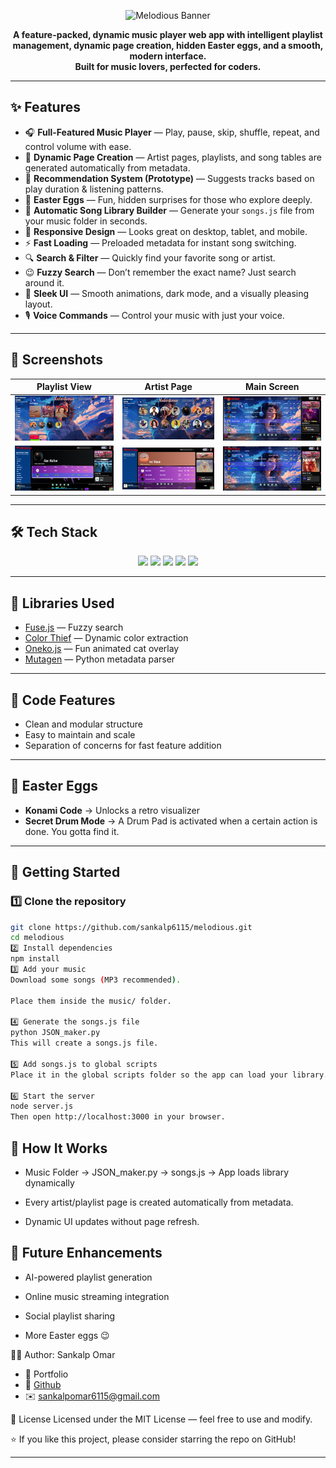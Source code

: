 <!-- HEADER BANNER -->
<p align="center">
  <img src="https://svg-banners.vercel.app/api?type=origin&text1=Melodious%F0%9F%8E%B5&width=600&height=200" alt="Melodious Banner"/>
</p>

<p align="center">
  <b>A feature-packed, dynamic music player web app with intelligent playlist management, dynamic page creation, hidden Easter eggs, and a smooth, modern interface.<br>
  Built for music lovers, perfected for coders.</b>
</p>

---

## ✨ Features

- 🎧 **Full-Featured Music Player** — Play, pause, skip, shuffle, repeat, and control volume with ease.  
- 📜 **Dynamic Page Creation** — Artist pages, playlists, and song tables are generated automatically from metadata.  
- 🌟 **Recommendation System (Prototype)** — Suggests tracks based on play duration & listening patterns.  
- 🐣 **Easter Eggs** — Fun, hidden surprises for those who explore deeply.  
- 📂 **Automatic Song Library Builder** — Generate your `songs.js` file from your music folder in seconds.  
- 📱 **Responsive Design** — Looks great on desktop, tablet, and mobile.  
- ⚡ **Fast Loading** — Preloaded metadata for instant song switching.  
- 🔍 **Search & Filter** — Quickly find your favorite song or artist.  
- 😉 **Fuzzy Search** — Don’t remember the exact name? Just search around it.  
- 🎨 **Sleek UI** — Smooth animations, dark mode, and a visually pleasing layout.  
- 🎙️ **Voice Commands** — Control your music with just your voice.  

---

## 📸 Screenshots
| Playlist View | Artist Page | Main Screen |
|---------------|-------------|-------------|
| ![Playlist](ss/playlist.png) | ![Artist](ss/artist%202.png) | ![Main](ss/main%201.png) |
| ![Artist](ss/artist.png) | ![Playlist2](ss/playlist%202.png) | ![Main2](ss/main%202.png) |

---

## 🛠 Tech Stack

<p align="center">
  <img src="https://img.shields.io/badge/HTML5-E34F26?style=for-the-badge&logo=html5&logoColor=white"/>
  <img src="https://img.shields.io/badge/CSS3-1572B6?style=for-the-badge&logo=css3&logoColor=white"/>
  <img src="https://img.shields.io/badge/JavaScript-323330?style=for-the-badge&logo=javascript&logoColor=F7DF1E"/>
  <img src="https://img.shields.io/badge/Node.js-43853D?style=for-the-badge&logo=node.js&logoColor=white"/>
  <img src="https://img.shields.io/badge/Python-3776AB?style=for-the-badge&logo=python&logoColor=white"/>
</p>

---

## 📔 Libraries Used
- [Fuse.js](https://fusejs.io/) — Fuzzy search  
- [Color Thief](https://lokeshdhakar.com/projects/color-thief/) — Dynamic color extraction  
- [Oneko.js](https://github.com/adryd325/oneko.js) — Fun animated cat overlay  
- [Mutagen](https://mutagen.readthedocs.io/) — Python metadata parser  

---

## 📜 Code Features
- Clean and modular structure  
- Easy to maintain and scale  
- Separation of concerns for fast feature addition  

---

## 🐣 Easter Eggs
- **Konami Code** → Unlocks a retro visualizer  
- **Secret Drum Mode** → A Drum Pad is activated when a certain action  is done. You gotta find it.

---

## 🚀 Getting Started

### 1️⃣ Clone the repository
```bash
git clone https://github.com/sankalp6115/melodious.git
cd melodious
2️⃣ Install dependencies
npm install
3️⃣ Add your music
Download some songs (MP3 recommended).

Place them inside the music/ folder.

4️⃣ Generate the songs.js file
python JSON_maker.py
This will create a songs.js file.

5️⃣ Add songs.js to global scripts
Place it in the global scripts folder so the app can load your library.

6️⃣ Start the server
node server.js
Then open http://localhost:3000 in your browser.
```

## 🔄 How It Works
- Music Folder → JSON_maker.py → songs.js → App loads library dynamically
- Every artist/playlist page is created automatically from metadata.

- Dynamic UI updates without page refresh.

## 📅 Future Enhancements
- AI-powered playlist generation

- Online music streaming integration

- Social playlist sharing
- More Easter eggs 😉

👨‍💻 Author:
Sankalp Omar
- 💼 Portfolio
- 🐙 [Github](https://github.com/sankalp6115)
- ✉️ sankalpomar6115@gmail.com

📜 License
Licensed under the MIT License — feel free to use and modify.

⭐ If you like this project, please consider starring the repo on GitHub!

---